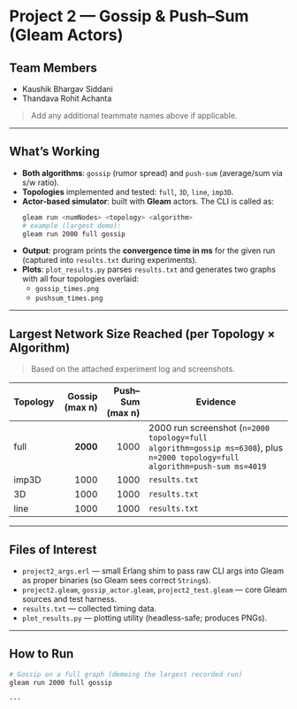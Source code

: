 # Project 2 — Gossip & Push–Sum (Gleam Actors)

## Team Members
- Kaushik Bhargav Siddani
- Thandava Rohit Achanta

> Add any additional teammate names above if applicable.

---

## What’s Working
- **Both algorithms**: `gossip` (rumor spread) and `push-sum` (average/sum via s/w ratio).
- **Topologies** implemented and tested: `full`, `3D`, `line`, `imp3D`.
- **Actor-based simulator**: built with **Gleam** actors. The CLI is called as:
  ```bash
  gleam run <numNodes> <topology> <algorithm>
  # example (largest demo): 
  gleam run 2000 full gossip
  ```
- **Output**: program prints the **convergence time in ms** for the given run (captured into `results.txt` during experiments).
- **Plots**: `plot_results.py` parses `results.txt` and generates two graphs with all four topologies overlaid:
  - `gossip_times.png`
  - `pushsum_times.png`

---

## Largest Network Size Reached (per Topology × Algorithm)
> Based on the attached experiment log and screenshots.

| Topology | Gossip (max n) | Push–Sum (max n) | Evidence |
|---|---:|---:|---|
| full  | **2000** | 1000 | 2000 run screenshot (`n=2000 topology=full algorithm=gossip ms=6308`), plus `n=2000 topology=full algorithm=push-sum ms=4019`|
| imp3D | 1000 | 1000 | `results.txt` |
| 3D    | 1000 | 1000 | `results.txt` |
| line  | 1000 | 1000 | `results.txt` |


---

## Files of Interest
- `project2_args.erl` — small Erlang shim to pass raw CLI args into Gleam as proper binaries (so Gleam sees correct `String`s).
- `project2.gleam`, `gossip_actor.gleam`, `project2_test.gleam` — core Gleam sources and test harness.
- `results.txt` — collected timing data.
- `plot_results.py` — plotting utility (headless-safe; produces PNGs).

---

## How to Run

```bash
# Gossip on a full graph (demoing the largest recorded run)
gleam run 2000 full gossip

---

